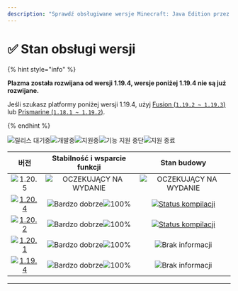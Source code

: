 ```yaml
---
description: "Sprawdź obsługiwane wersje Minecraft: Java Edition przez Plazma."
---
```


# ✅ Stan obsługi wersji

{% hint style="info" %}

**Plazma została rozwijana od wersji 1.19.4, wersje poniżej 1.19.4 nie są już rozwijane.**

Jeśli szukasz platformy poniżej wersji 1.19.4, użyj [Fusion (`1.19.2 ~ 1.19.3`)](https://github.com/RuinedTechnologyUnify/Fusion) lub [Prismarine (`1.18.1 ~ 1.19.2`)](https://github.com/PrismarineTeam/Prismarine).

{% endhint %}

[wtr]: https://badge.plazmamc.org/0/Oczekiwanie%20na%20wydanie
[ukn]: https://badge.plazmamc.org/0/Brak%20informacji
[vgd]: https://badge.plazmamc.org/1/Bardzo%20dobrze
[100]: https://badge.plazmamc.org/percent/100

![릴리스 대기중][wtr]![개발중](https://badge.plazmamc.org/1/개발중)![지원중](https://badge.plazmamc.org/2/지원중)![기능 지원 중단](https://badge.plazmamc.org/6/기능%20지원%20중단)![지원 종료](https://badge.plazmamc.org/4/지원%20종료)

|                                         버전                                        | Stabilność    i    wsparcie funkcji |                                                 Stan budowy                                                |
| :-------------------------------------------------------------------------------: | :---------------------------------: | :--------------------------------------------------------------------------------------------------------: |
|                   ![1.20.5](https://badge.plazmamc.org/0/1.20.5)                  |    ![OCZEKUJĄCY NA WYDANIE][wtr]    |                                        ![OCZEKUJĄCY NA WYDANIE][wtr]                                       |
| [![1.20.4](https://badge.plazmamc.org/2/1.20.4)](https://git.plazmamc.org/1.20.4) |  ![Bardzo dobrze][vgd]![100%][100]  | [![Status kompilacji](https://build.plazmamc.org/1.20.4)](https://build.plazmamc.org/1.20.4?redirect=true) |
| [![1.20.2](https://badge.plazmamc.org/6/1.20.2)](https://git.plazmamc.org/1.20.2) |  ![Bardzo dobrze][vgd]![100%][100]  | [![Status kompilacji](https://build.plazmamc.org/1.20.2)](https://build.plazmamc.org/1.20.2?redirect=true) |
| [![1.20.1](https://badge.plazmamc.org/4/1.20.1)](https://git.plazmamc.org/1.20.1) |  ![Bardzo dobrze][vgd]![100%][100]  |                                           ![Brak informacji][ukn]                                          |
| [![1.19.4](https://badge.plazmamc.org/4/1.19.4)](https://git.plazmamc.org/1.19.4) |  ![Bardzo dobrze][vgd]![100%][100]  |                                           ![Brak informacji][ukn]                                          |

***
